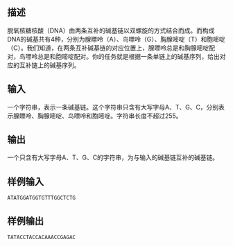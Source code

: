 ## 描述


脱氧核糖核酸（DNA）由两条互补的碱基链以双螺旋的方式结合而成。而构成DNA的碱基共有4种，分别为腺瞟呤（A）、鸟嘌呤（G）、胸腺嘧啶（T）和胞嘧啶（C）。我们知道，在两条互补碱基链的对应位置上，腺瞟呤总是和胸腺嘧啶配对，鸟嘌呤总是和胞嘧啶配对。你的任务就是根据一条单链上的碱基序列，给出对应的互补链上的碱基序列。

## 输入


一个字符串，表示一条碱基链。这个字符串只含有大写字母A、T、G、C，分别表示腺瞟呤、胸腺嘧啶、鸟嘌呤和胞嘧啶。字符串长度不超过255。

## 输出


一个只含有大写字母A、T、G、C的字符串，为与输入的碱基链互补的碱基链。

## 样例输入


```
ATATGGATGGTGTTTGGCTCTG
```


## 样例输出


```
TATACCTACCACAAACCGAGAC
```


